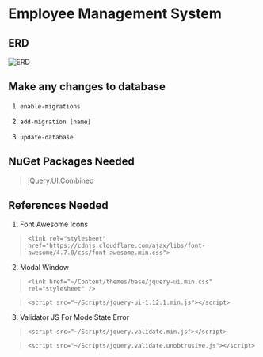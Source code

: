 # Employee Management System

## ERD

![ERD](https://user-images.githubusercontent.com/52247950/113497458-fcface80-9536-11eb-9c20-a1857c401c59.png)

## Make any changes to database
1. ```enable-migrations```

2. ```add-migration [name]```

3. ```update-database```

## NuGet Packages Needed
> jQuery.UI.Combined

## References Needed
1. Font Awesome Icons
> ```<link rel="stylesheet" href="https://cdnjs.cloudflare.com/ajax/libs/font-awesome/4.7.0/css/font-awesome.min.css">```

2. Modal Window
> ```<link href="~/Content/themes/base/jquery-ui.min.css" rel="stylesheet" />```

> ```<script src="~/Scripts/jquery-ui-1.12.1.min.js"></script>```

3. Validator JS For ModelState Error
> ```<script src="~/Scripts/jquery.validate.min.js"></script>```

> ```<script src="~/Scripts/jquery.validate.unobtrusive.js"></script>```

